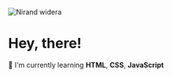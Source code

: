 ![Nirand widera](https://github.com/nirandwidera/nirandwidera/assets/148047457/3b2ea584-41d3-4aa2-a006-d144adcbcc0e)
# Hey, there!
🌱 I'm currently learning **HTML**, **CSS**, **JavaScript**



